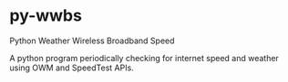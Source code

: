 # py-wwbs
Python Weather Wireless Broadband Speed

A python program periodically checking for internet speed and weather using OWM and SpeedTest APIs.
